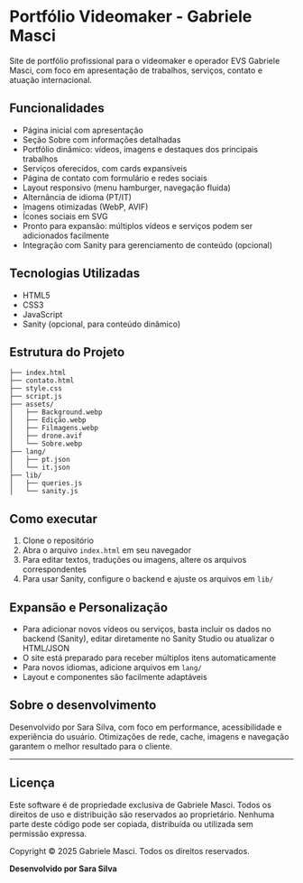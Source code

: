 # Portfólio Videomaker - Gabriele Masci

Site de portfólio profissional para o videomaker e operador EVS Gabriele Masci, com foco em apresentação de trabalhos, serviços, contato e atuação internacional.

## Funcionalidades

- Página inicial com apresentação
- Seção Sobre com informações detalhadas
- Portfólio dinâmico: vídeos, imagens e destaques dos principais trabalhos
- Serviços oferecidos, com cards expansíveis
- Página de contato com formulário e redes sociais
- Layout responsivo (menu hamburger, navegação fluida)
- Alternância de idioma (PT/IT)
- Imagens otimizadas (WebP, AVIF)
- Ícones sociais em SVG
- Pronto para expansão: múltiplos vídeos e serviços podem ser adicionados facilmente
- Integração com Sanity para gerenciamento de conteúdo (opcional)

## Tecnologias Utilizadas

- HTML5
- CSS3
- JavaScript
- Sanity (opcional, para conteúdo dinâmico)

## Estrutura do Projeto

```
├── index.html
├── contato.html
├── style.css
├── script.js
├── assets/
│   ├── Background.webp
│   ├── Edição.webp
│   ├── Filmagens.webp
│   ├── drone.avif
│   └── Sobre.webp
├── lang/
│   ├── pt.json
│   └── it.json
├── lib/
│   ├── queries.js
│   └── sanity.js
```

## Como executar

1. Clone o repositório
2. Abra o arquivo `index.html` em seu navegador
3. Para editar textos, traduções ou imagens, altere os arquivos correspondentes
4. Para usar Sanity, configure o backend e ajuste os arquivos em `lib/`

## Expansão e Personalização

- Para adicionar novos vídeos ou serviços, basta incluir os dados no backend (Sanity), editar diretamente no Sanity Studio ou atualizar o HTML/JSON
- O site está preparado para receber múltiplos itens automaticamente
- Para novos idiomas, adicione arquivos em `lang/`
- Layout e componentes são facilmente adaptáveis

## Sobre o desenvolvimento

Desenvolvido por Sara Silva, com foco em performance, acessibilidade e experiência do usuário. Otimizações de rede, cache, imagens e navegação garantem o melhor resultado para o cliente.

---

## Licença

Este software é de propriedade exclusiva de Gabriele Masci. Todos os direitos de uso e distribuição são reservados ao proprietário. Nenhuma parte deste código pode ser copiada, distribuída ou utilizada sem permissão expressa.

Copyright © 2025 Gabriele Masci. Todos os direitos reservados.

**Desenvolvido por Sara Silva**
